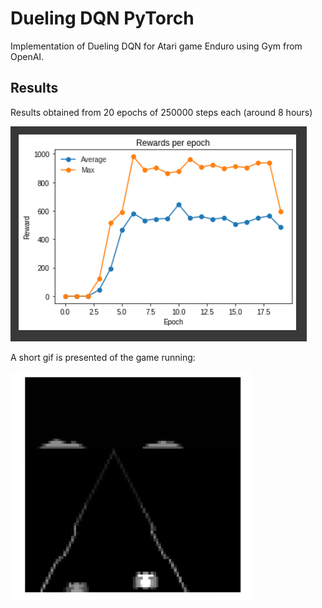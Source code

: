 # Dueling DQN PyTorch

Implementation of Dueling DQN for Atari game Enduro using Gym from OpenAI.

## Results

Results obtained from 20 epochs of 250000 steps each (around 8 hours)

![results](graph.png)

A short gif is presented of the game running:

![gif](video.gif)
